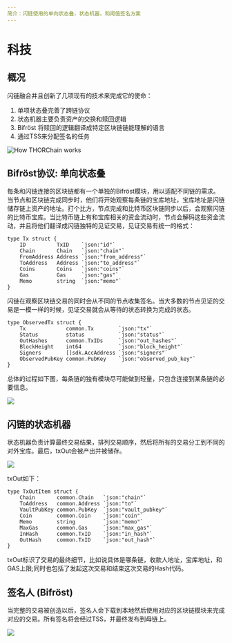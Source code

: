 ```yaml
---
简介：闪链使用的单向状态叠，状态机器，和阈值签名方案
---
```


# 科技

## 概况

闪链融合并且创新了几项现有的技术来完成它的使命：

1. 单项状态叠完善了跨链协议
2. 状态机器主要负责资产的交换和赎回逻辑
3. Bifröst 将赎回的逻辑翻译成特定区块链链能理解的语言
4. 通过TSS来分配签名的任务

![How THORChain works](.gitbook/assets/image%20%284%29.png)

## Bifröst协议: 单向状态叠

每条和闪链连接的区块链都有一个单独的Bifröst模块，用以适配不同链的需求。
当节点和区块链完成同步时，他们将开始观察每条链的宝库地址，宝库地址是闪链储存链上资产的地址。打个比方，节点完成和比特币区块链同步以后，会观察闪链的比特币宝库。当比特币链上有和宝库相关的资金流动时，节点会解码这些资金流动，并且将他们翻译成闪链独特的见证交易，见证交易有统一的格式：

```text
type Tx struct {
	ID          TxID    `json:"id"`
	Chain       Chain   `json:"chain"`
	FromAddress Address `json:"from_address"`
	ToAddress   Address `json:"to_address"`
	Coins       Coins   `json:"coins"`
	Gas         Gas     `json:"gas"`
	Memo        string  `json:"memo"`
}
```
闪链在观察区块链交易的同时会从不同的节点收集签名。当大多数的节点见证的交易是一模一样的时候，见证交易就会从等待的状态转换为完成的状态。

```text
type ObservedTx struct {
	Tx             common.Tx        `json:"tx"`
	Status         status           `json:"status"`
	OutHashes      common.TxIDs     `json:"out_hashes"` 
	BlockHeight    int64            `json:"block_height"`
	Signers        []sdk.AccAddress `json:"signers"` 
	ObservedPubKey common.PubKey    `json:"observed_pub_key"`
}
```
总体的过程如下图，每条链的独有模块尽可能做到轻量，只包含连接到某条链的必要信息。

![](.gitbook/assets/image%20%286%29.png)

## 闪链的状态机器
状态机器负责计算最终交易结果，排列交易顺序，然后将所有的交易分工到不同的对外宝库。最后，txOut会被产出并被储存。

![](.gitbook/assets/image%20%2816%29.png)

txOut如下：
```text
type TxOutItem struct {
	Chain       common.Chain   `json:"chain"`
	ToAddress   common.Address `json:"to"`
	VaultPubKey common.PubKey  `json:"vault_pubkey"`
	Coin        common.Coin    `json:"coin"`
	Memo        string         `json:"memo"`
	MaxGas      common.Gas     `json:"max_gas"`
	InHash      common.TxID    `json:"in_hash"`
	OutHash     common.TxID    `json:"out_hash"`
}
```
txOut标识了交易的最终细节，比如说具体是哪条链，收款人地址，宝库地址，和GAS上限;同时也包括了发起这次交易和结束这次交易的Hash代码。

## 签名人 \(Bifröst\)
当完整的交易被创造以后，签名人会下载到本地然后使用对应的区块链模块来完成对应的交易。所有签名将会经过TSS，并最终发布到母链上。

![](.gitbook/assets/image%20%2810%29.png)


